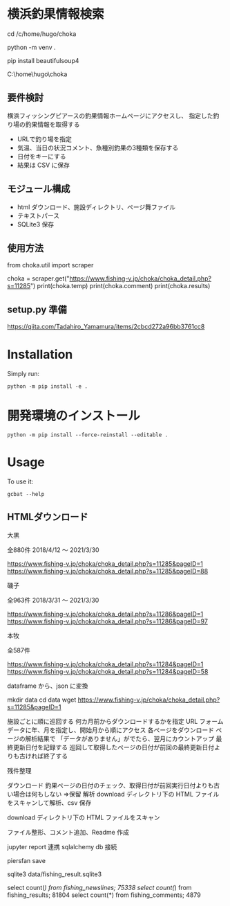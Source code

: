 横浜釣果情報検索
================

cd /c/home/hugo/choka

python -m venv .

pip install beautifulsoup4

C:\home\hugo\choka

要件検討
-------

横浜フィッシングピアースの釣果情報ホームページにアクセスし、
指定した釣り場の釣果情報を取得する

* URLで釣り場を指定
* 気温、当日の状況コメント、魚種別釣果の3種類を保存する
* 日付をキーにする
* 結果は CSV に保存

モジュール構成
--------------

* html ダウンロード、施設ディレクトリ、ページ舞ファイル
* テキストパース
* SQLite3 保存

使用方法
-------

from choka.util import scraper

choka = scraper.get("https://www.fishing-v.jp/choka/choka_detail.php?s=11285")
print(choka.temp)
print(choka.comment)
print(choka.results)

setup.py 準備
--------------

https://qiita.com/Tadahiro_Yamamura/items/2cbcd272a96bb3761cc8


# Installation

Simply run:

    python -m pip install -e .

# 開発環境のインストール

    python -m pip install --force-reinstall --editable .

# Usage

To use it:

    gcbat --help

HTMLダウンロード
-----------------

大黒

全880件 2018/4/12 ～ 2021/3/30

https://www.fishing-v.jp/choka/choka_detail.php?s=11285&pageID=1
https://www.fishing-v.jp/choka/choka_detail.php?s=11285&pageID=88

磯子

全963件 2018/3/31 ～ 2021/3/30

https://www.fishing-v.jp/choka/choka_detail.php?s=11286&pageID=1
https://www.fishing-v.jp/choka/choka_detail.php?s=11286&pageID=97

本牧

全587件

https://www.fishing-v.jp/choka/choka_detail.php?s=11284&pageID=1
https://www.fishing-v.jp/choka/choka_detail.php?s=11284&pageID=58

dataframe から、json に変換

mkdir data
cd data
wget https://www.fishing-v.jp/choka/choka_detail.php?s=11285&pageID=1

施設ごとに順に巡回する
何カ月前からダウンロードするかを指定
URL フォームデータに年、月を指定し、開始月から順にアクセス
各ページをダウンロード
    ページの解析結果で 「データがありません」がでたら、翌月にカウントアップ
    最終更新日付を記録する
    巡回して取得したページの日付が前回の最終更新日付よりも古ければ終了する

残件整理

ダウンロード
    釣果ページの日付のチェック、取得日付が前回実行日付よりも古い場合は何もしない ⇒保留
解析
    download ディレクトリ下の HTML ファイルをスキャンして解析、csv 保存

download ディレクトリ下の HTML ファイルをスキャン

ファイル整形、コメント追加、Readme 作成

jupyter report 連携
sqlalchemy db 接続

piersfan save

sqlite3 data/fishing_result.sqlite3

select count(*) from fishing_newslines;
75338
select count(*) from fishing_results;
81804
select count(*) from fishing_comments;
4879
